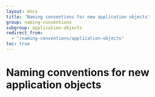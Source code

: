 ```yaml
---
layout: docs
title: 'Naming conventions for new application objects'
group: naming-conventions
subgroup: application-objects
redirect_from:
  - "/naming-conventions/application-objects"
toc: true
---
```


# Naming conventions for new application objects
